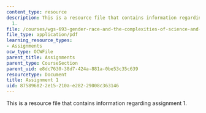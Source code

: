 ```yaml
---
content_type: resource
description: This is a resource file that contains information regarding assignment
  1.
file: /courses/wgs-693-gender-race-and-the-complexities-of-science-and-technology-a-problem-based-learning-experiment-spring-2009/875896822e15210ae28229008c363146_MITWGS_693S09_assn01.pdf
file_type: application/pdf
learning_resource_types:
- Assignments
ocw_type: OCWFile
parent_title: Assignments
parent_type: CourseSection
parent_uid: e8dc7630-38d7-424a-881a-0be53c35c639
resourcetype: Document
title: Assignment 1
uid: 87589682-2e15-210a-e282-29008c363146
---
```

This is a resource file that contains information regarding assignment 1.

